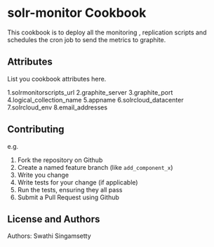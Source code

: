 solr-monitor Cookbook
=======================
This cookbook is to deploy all the monitoring , replication scripts and schedules the cron job to send the metrics to graphite.


Attributes
----------
List you cookbook attributes here.

1.solrmonitorscripts_url
2.graphite_server
3.graphite_port
4.logical_collection_name
5.appname
6.solrcloud_datacenter
7.solrcloud_env
8.email_addresses

Contributing
------------
e.g.

1. Fork the repository on Github
2. Create a named feature branch (like `add_component_x`)
3. Write you change
4. Write tests for your change (if applicable)
5. Run the tests, ensuring they all pass
6. Submit a Pull Request using Github

License and Authors
-------------------
Authors: Swathi Singamsetty



